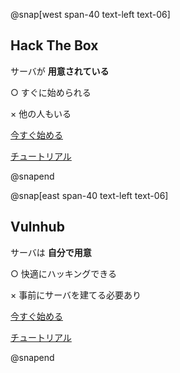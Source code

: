 @snap[west span-40 text-left text-06]

## Hack The Box

サーバが **用意されている** 

○ すぐに始められる

× 他の人もいる

[今すぐ始める](https://www.hackthebox.eu/)

[チュートリアル](https://qiita.com/v_avenger/items/c85d946ed2b6bf340a84)

@snapend

@snap[east span-40 text-left text-06]

## Vulnhub

サーバは **自分で用意**

○ 快適にハッキングできる

× 事前にサーバを建てる必要あり

[今すぐ始める](https://www.vulnhub.com/)

[チュートリアル](https://qiita.com/v_avenger/items/8accd0cecba2c8f1a923)

@snapend
